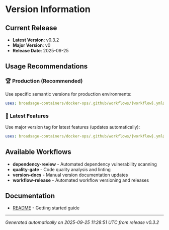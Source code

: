 # Version Information

## Current Release

- **Latest Version**: v0.3.2
- **Major Version**: v0
- **Release Date**: 2025-09-25

## Usage Recommendations

### 🏆 Production (Recommended)
Use specific semantic versions for production environments:

```yaml
uses: broadsage-containers/docker-ops/.github/workflows/{workflow}.yml@v0.3.2
```

### 🚀 Latest Features
Use major version tag for latest features (updates automatically):

```yaml
uses: broadsage-containers/docker-ops/.github/workflows/{workflow}.yml@v0
```

## Available Workflows

- **dependency-review** - Automated dependency vulnerability scanning
- **quality-gate** - Code quality analysis and linting  
- **version-docs** - Manual version documentation updates
- **workflow-release** - Automated workflow versioning and releases

## Documentation

- [README](docs/README.md) - Getting started guide

---
*Generated automatically on 2025-09-25 11:28:51 UTC from release v0.3.2*
